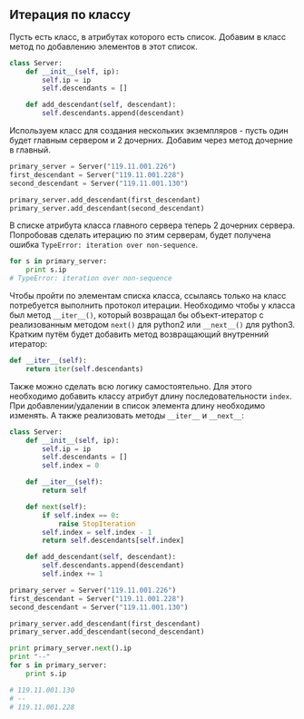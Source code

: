 ## Итерация по классу

Пусть есть класс, в атрибутах которого есть список. Добавим в класс метод по добавлению элементов в этот список.


```python
class Server:
    def __init__(self, ip):
        self.ip = ip
        self.descendants = []

    def add_descendant(self, descendant):
        self.descendants.append(descendant)
```

Используем класс для создания нескольких экземпляров - пусть один будет главным сервером и 2 дочерних. Добавим через метод дочерние в главный.

```python
primary_server = Server("119.11.001.226")
first_descendant = Server("119.11.001.228")
second_descendant = Server("119.11.001.130")

primary_server.add_descendant(first_descendant)
primary_server.add_descendant(second_descendant)
```


В списке атрибута класса главного сервера теперь 2 дочерних сервера. Попробовав сделать итерацию по этим серверам, будет получена ошибка `TypeError: iteration over non-sequence`. 

```python
for s in primary_server:
    print s.ip
# TypeError: iteration over non-sequence
``` 

Чтобы пройти по элементам списка класса, ссылаясь только на класс потребуется выполнить протокол итерации. Необходимо чтобы у класса был метод `__iter__()`, который возвращал бы объект-итератор с реализованным методом `next()` для python2 или `__next__()` для python3. Кратким путём будет добавить метод возвращающий внутренний итератор:

```python
def __iter__(self):
    return iter(self.descendants)
```

Также можно сделать всю логику самостоятельно. Для этого необходимо добавить классу атрибут длину последовательности `index`. При добавлении/удалении в список элемента длину необходимо изменять. А также реализовать методы `__iter__` и `__next__`:

```python
class Server:
    def __init__(self, ip):
        self.ip = ip
        self.descendants = []
        self.index = 0

    def __iter__(self):
        return self

    def next(self):
        if self.index == 0:
            raise StopIteration
        self.index = self.index - 1
        return self.descendants[self.index]

    def add_descendant(self, descendant):
        self.descendants.append(descendant)
        self.index += 1

primary_server = Server("119.11.001.226")
first_descendant = Server("119.11.001.228")
second_descendant = Server("119.11.001.130")

primary_server.add_descendant(first_descendant)
primary_server.add_descendant(second_descendant)

print primary_server.next().ip
print "--"
for s in primary_server:
    print s.ip

# 119.11.001.130
# --
# 119.11.001.228
```
